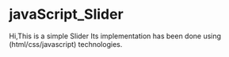 # javaScript_Slider
Hi,This is a simple Slider Its implementation has been done using (html/css/javascript) technologies.
